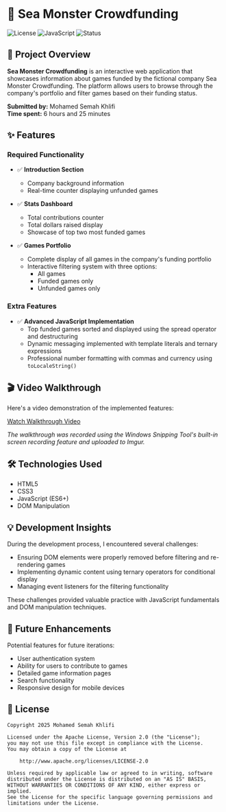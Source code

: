 # 🌊 Sea Monster Crowdfunding

![License](https://img.shields.io/badge/license-Apache%202.0-blue)
![JavaScript](https://img.shields.io/badge/JavaScript-ES6+-yellow?logo=javascript)
![Status](https://img.shields.io/badge/status-completed-success)
## 📝 Project Overview

**Sea Monster Crowdfunding** is an interactive web application that showcases information about games funded by the fictional company Sea Monster Crowdfunding. The platform allows users to browse through the company's portfolio and filter games based on their funding status.

**Submitted by:** Mohamed Semah Khlifi  
**Time spent:** 6 hours and 25 minutes

## ✨ Features

### Required Functionality

- ✅ **Introduction Section**
  - Company background information
  - Real-time counter displaying unfunded games

- ✅ **Stats Dashboard**
  - Total contributions counter
  - Total dollars raised display
  - Showcase of top two most funded games

- ✅ **Games Portfolio**
  - Complete display of all games in the company's funding portfolio
  - Interactive filtering system with three options:
    - All games
    - Funded games only
    - Unfunded games only

### Extra Features

- ✅ **Advanced JavaScript Implementation**
  - Top funded games sorted and displayed using the spread operator and destructuring
  - Dynamic messaging implemented with template literals and ternary expressions
  - Professional number formatting with commas and currency using `toLocaleString()`

## 🎬 Video Walkthrough

Here's a video demonstration of the implemented features:

[Watch Walkthrough Video](https://i.imgur.com/sDlYVKQ.mp4)

*The walkthrough was recorded using the Windows Snipping Tool's built-in screen recording feature and uploaded to Imgur.*

## 🛠️ Technologies Used

- HTML5
- CSS3
- JavaScript (ES6+)
- DOM Manipulation

## 💡 Development Insights

During the development process, I encountered several challenges:

- Ensuring DOM elements were properly removed before filtering and re-rendering games
- Implementing dynamic content using ternary operators for conditional display
- Managing event listeners for the filtering functionality

These challenges provided valuable practice with JavaScript fundamentals and DOM manipulation techniques.

## 🚀 Future Enhancements

Potential features for future iterations:
- User authentication system
- Ability for users to contribute to games
- Detailed game information pages
- Search functionality
- Responsive design for mobile devices

## 📄 License

```
Copyright 2025 Mohamed Semah Khlifi

Licensed under the Apache License, Version 2.0 (the "License");
you may not use this file except in compliance with the License.
You may obtain a copy of the License at

    http://www.apache.org/licenses/LICENSE-2.0

Unless required by applicable law or agreed to in writing, software
distributed under the License is distributed on an "AS IS" BASIS,
WITHOUT WARRANTIES OR CONDITIONS OF ANY KIND, either express or implied.
See the License for the specific language governing permissions and
limitations under the License.
```

